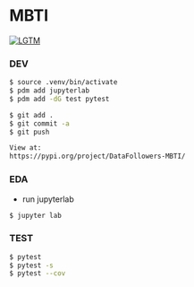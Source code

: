 # MBTI

[![LGTM](https://lgtm.lol/p/394)](https://lgtm.lol/i/394)

### DEV
```bash
$ source .venv/bin/activate
$ pdm add jupyterlab
$ pdm add -dG test pytest

$ git add .
$ git commit -a
$ git push

View at:
https://pypi.org/project/DataFollowers-MBTI/
```

### EDA
- run jupyterlab
```bash
$ jupyter lab
```

### TEST
```bash
$ pytest
$ pytest -s
$ pytest --cov
```
